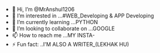 - 👋 Hi, I’m @MrAnshul1206
- 👀 I’m interested in ...#WEB_Developing & APP Developing
- 🌱 I’m currently learning ...PYTHON
- 💞️ I’m looking to collaborate on ...GOOGLE
- 📫 How to reach me ...MY INSTA-
- ⚡ Fun fact: ..I'M ALSO A WRITER_(LEKHAK HU)

<!---
MrAnshul1206/MrAnshul1206 is a ✨ special ✨ repository because its `README.md` (this file) appears on your GitHub profile.
You can click the Preview link to take a look at your changes.
--->
